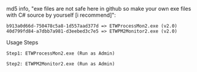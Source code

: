 md5 info, "exe files are not safe here in github so make your own exe files with C# source by yourself [i recommend]":

    b913a0d66d-750478c5a8-1d557aad377d => ETWProcessMon2.exe (v2.0)
    40d799fd84-a7dbb7a981-d3eebed3c7e5 => ETWPM2Monitor2.exe (v2.0)

Usage Steps

    Step1: ETWProcessMon2.exe (Run as Admin)

    Step2: ETWPM2Monitor2.exe (Run as Admin)
